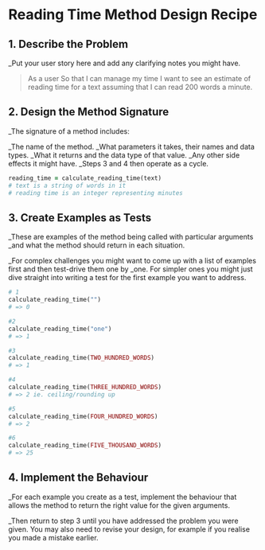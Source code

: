 # Reading Time Method Design Recipe

## 1. Describe the Problem
_Put your user story here and add any clarifying notes you might have.

> As a user
> So that I can manage my time
> I want to see an estimate of reading time for a text
> assuming that I can read 200 words a minute.

## 2. Design the Method Signature
_The signature of a method includes:

_The name of the method.
_What parameters it takes, their names and data types.
_What it returns and the data type of that value.
_Any other side effects it might have.
_Steps 3 and 4 then operate as a cycle.

```ruby
reading_time = calculate_reading_time(text)
# text is a string of words in it
# reading time is an integer representing minutes
```

## 3. Create Examples as Tests
_These are examples of the method being called with particular arguments
_and what the method should return in each situation.

_For complex challenges you might want to come up with a list of examples first and then test-drive them one by _one. For simpler ones you might just dive straight into writing a test for the first example you want to address.

```ruby
# 1
calculate_reading_time("")
# => 0

#2
calculate_reading_time("one")
# => 1

#3
calculate_reading_time(TWO_HUNDRED_WORDS)
# => 1

#4
calculate_reading_time(THREE_HUNDRED_WORDS)
# => 2 ie. ceiling/rounding up

#5
calculate_reading_time(FOUR_HUNDRED_WORDS)
# => 2

#6
calculate_reading_time(FIVE_THOUSAND_WORDS)
# => 25
```

## 4. Implement the Behaviour
_For each example you create as a test, implement the behaviour that allows the method to return the right value for the given arguments.

_Then return to step 3 until you have addressed the problem you were given. You may also need to revise your design, for example if you realise you made a mistake earlier.
